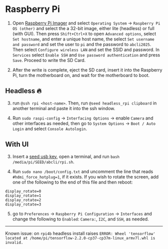 # Raspberry Pi

1. Open [Raspberry Pi Imager](https://www.raspberrypi.com/software/) and select `Operating System` -> `Raspberry Pi OS (other)` and select the a 32-bit image, either lite (headless) or full (with GUI). Then press `Shift+Ctrl+X` to open `Advanced options`, select `Set hostname`, and enter a unique host name, the select `Set username and password` and set the user to `pi` and the password to `abcli2025`. Then select `Configure wireless LAN` and set the SSID and password. In `Services` select `Enable SSH` and `Use password authentication` and press `Save`. Proceed to write the SD Card.

2. After the write is complete, eject the SD card, insert it into the Raspberry Pi, turn the motherboard on, and wait for the motherboard to boot.

## Headless 🔥

3. run `@ssh rpi <host-name>`. Then, run `@seed headless_rpi clipboard` in another terminal and paste it into the ssh window.

4. Run `sudo raspi-config` -> `Interfacing Options` -> enable `Camera` and other interfaces as needed, then go to `System Options` -> `Boot / Auto Login` and select `Console Autologin`. 

## With UI

3. Insert a [seed usb key](seed), open a terminal, and run `bash /media/pi/SEED/abcli/rpi.sh`.

4. Run `sudo nano /boot/config.txt` and uncomment the line that reads `#hdmi_force_hotplug=1`, if it exists. If you wish to rotate the screen, add one of the following to the end of this file and then reboot:

```
display_rotate=0
display_rotate=1
display_rotate=2
display_rotate=3
```

5. go to `Preferences` -> `Raspberry Pi Configuration` -> `Interfaces` and change the following to `Enabled`: `Camera:`, `I2C`, and `SSH`, as needed.

---

Known issue: on `rpi4b` headless install raises `ERROR: Wheel 'tensorflow' located at /home/pi/tensorflow-2.2.0-cp37-cp37m-linux_armv7l.whl is invalid.`